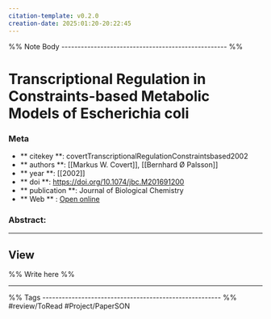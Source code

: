 ```yaml
---
citation-template: v0.2.0
creation-date: 2025:01:20-20:22:45
---
```


%% Note Body --------------------------------------------------- %%
# Transcriptional Regulation in Constraints-based Metabolic Models of Escherichia coli

### Meta
- ** citekey **: covertTranscriptionalRegulationConstraintsbased2002
- ** authors **: [[Markus W. Covert]], [[Bernhard Ø Palsson]]
- ** year **: [[2002]]
- ** doi **: https://doi.org/10.1074/jbc.M201691200
- ** publication **: Journal of Biological Chemistry
- ** Web ** : [Open online](https://linkinghub.elsevier.com/retrieve/pii/S0021925819662757)


### Abstract:


___

## View

%% Write here %%





___
%% Tags  ------------------------------------------------------- %%
#review/ToRead
#Project/PaperSON 